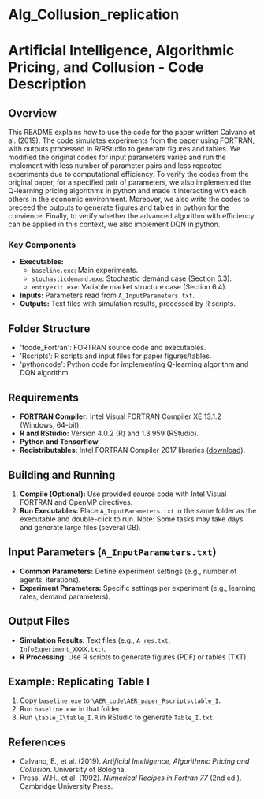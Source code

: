 # Alg_Collusion_replication
# Artificial Intelligence, Algorithmic Pricing, and Collusion - Code Description


## Overview
This README explains how to use the code for the paper written Calvano et al. (2019). The code simulates experiments from the paper using FORTRAN, with outputs processed in R/RStudio to generate figures and tables. We modified the original codes for input parameters varies and run the implement with less number of parameter pairs and less repeated experiments due to computational efficiency. To verify the codes from the original paper, for a specified pair of parameters, we also implemented the Q-learning pricing algorithms in python and made it interacting with each others in the economic environment. Moreover, we also write the codes to preceed the outputs to generate figures and tables in python for the convience. Finally, to verify whether the advanced algorithm with efficiency can be applied in this context, we also implement DQN in python.

### Key Components
- **Executables:**
  - `baseline.exe`: Main experiments.
  - `stochasticdemand.exe`: Stochastic demand case (Section 6.3).
  - `entryexit.exe`: Variable market structure case (Section 6.4).
- **Inputs:** Parameters read from `A_InputParameters.txt`.
- **Outputs:** Text files with simulation results, processed by R scripts.

## Folder Structure
- 'fcode_Fortran': FORTRAN source code and executables.
- 'Rscripts': R scripts and input files for paper figures/tables.
- 'pythoncode': Python code for implementing Q-learning algorithm and DQN algorithm

## Requirements
- **FORTRAN Compiler:** Intel Visual FORTRAN Compiler XE 13.1.2 (Windows, 64-bit).
- **R and RStudio:** Version 4.0.2 (R) and 1.3.959 (RStudio).
- **Python and Tensorflow**
- **Redistributables:** Intel FORTRAN Compiler 2017 libraries ([download](https://software.intel.com/en-us/articles/redistributables-for-intel-parallel-studio-xe-2017-composer-edition-for-windows)).

## Building and Running
1. **Compile (Optional):** Use provided source code with Intel Visual FORTRAN and OpenMP directives.
2. **Run Executables:** Place `A_InputParameters.txt` in the same folder as the executable and double-click to run. Note: Some tasks may take days and generate large files (several GB).

## Input Parameters (`A_InputParameters.txt`)
- **Common Parameters:** Define experiment settings (e.g., number of agents, iterations).
- **Experiment Parameters:** Specific settings per experiment (e.g., learning rates, demand parameters).

## Output Files
- **Simulation Results:** Text files (e.g., `A_res.txt`, `InfoExperiment_XXXX.txt`).
- **R Processing:** Use R scripts to generate figures (PDF) or tables (TXT).

## Example: Replicating Table I
1. Copy `baseline.exe` to `\AER_code\AER_paper_Rscripts\table_I`.
2. Run `baseline.exe` in that folder.
3. Run `\table_I\table_I.R` in RStudio to generate `Table_I.txt`.

## References
- Calvano, E., et al. (2019). *Artificial Intelligence, Algorithmic Pricing and Collusion*. University of Bologna.
- Press, W.H., et al. (1992). *Numerical Recipes in Fortran 77* (2nd ed.). Cambridge University Press.
